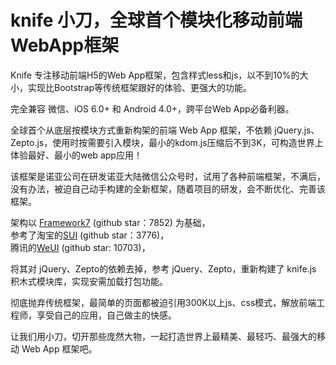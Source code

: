
# knife 小刀，全球首个模块化移动前端WebApp框架

Knife 专注移动前端H5的Web App框架，包含样式less和js，以不到10%的大小，实现比Bootstrap等传统框架跟好的体验、更强大的功能。  

完全兼容 微信、iOS 6.0+ 和 Android 4.0+，跨平台Web App必备利器。

全球首个从底层按模块方式重新构架的前端 Web App 框架，不依赖 jQuery.js、Zepto.js，使用时按需要引入模块，最小的kdom.js压缩后不到3K，可构造世界上体验最好、最小的web app应用！

该框架是诺亚公司在研发诺亚大陆微信公众号时，试用了各种前端框架，不满后，没有办法，被迫自己动手构建的全新框架，随着项目的研发，会不断优化、完善该框架。  

架构以 [Framework7](https://github.com/nolimits4web/framework7/) (github star：7852) 为基础，  
参考了淘宝的[SUI](https://github.com/sdc-alibaba/SUI-Mobile) (github star：3776)，  
腾讯的[WeUI](https://github.com/weui/weui) (github star: 10703)，

将其对 jQuery、Zepto的依赖去掉，参考 jQuery、Zepto，重新构建了 knife.js 积木式模块库，实现安需加载打包功能。  

彻底抛弃传统框架，最简单的页面都被迫引用300K以上js、css模式，解放前端工程师，享受自己的应用，自己做主的快感。

让我们用小刀，切开那些庞然大物，一起打造世界上最精美、最轻巧、最强大的移动 Web App 框架吧。



